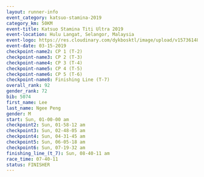 ```yaml
---
layout: runner-info 
event_category: katsuo-stamina-2019 
category_km: 50KM 
event-title: Katsuo Stamina Titi Ultra 2019 
event-location: Hulu Langat, Selangor, Malaysia 
event-logo: https://res.cloudinary.com/dykbosktl/image/upload/v1573614825/Logo/Logo_p7ft6n.png
event-date: 03-15-2019 
checkpoint-name2: CP 1 (T-2) 
checkpoint-name3: CP 2 (T-3) 
checkpoint-name4: CP 3 (T-4) 
checkpoint-name5: CP 4 (T-5) 
checkpoint-name6: CP 5 (T-6) 
checkpoint-name8: Finishing Line (T-7) 
overall_rank: 92
gender_rank: 72
bib: 5074
first_name: Lee
last_name: Ngee Peng
gender: M
start: Sun, 01-00-00 am
checkpoint2: Sun, 01-58-12 am
checkpoint3: Sun, 02-48-05 am
checkpoint4: Sun, 04-31-45 am
checkpoint5: Sun, 06-05-18 am
checkpoint6: Sun, 07-19-32 am
finishing_line_(t_7): Sun, 08-40-11 am
race_time: 07-40-11
status: FINISHER
---
```

